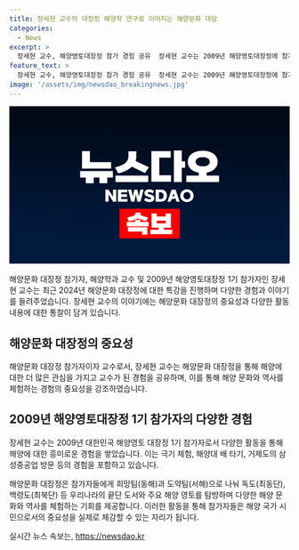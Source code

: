 ```yaml
---
title: 장세현 교수의 대장정 해양학 연구로 이어지는 해양문화 대담
categories:
  - News
excerpt: >
  장세현 교수, 해양영토대장정 참가 경험 공유  장세현 교수는 2009년 해양영토대장정에 참가한 경험을 바탕으로 2024년 해양문화 대장정 참가자들에게 특강을 진행하였다. 이번 대장정은 우리나라의 끝단 도서와 주요 해양 영토를 탐방하며 다양한 해양 문화와 역사를 체험하는데 초점을 맞추고 있다. 해당 행사는 해양수산부가 주최하고 한국해양재단이 주관하는 일정으로 진행되며, 참가자들은 희망팀(동해)과 도약팀(서해)으로 나눠 활동한다.
feature_text: >
  장세현 교수, 해양영토대장정 참가 경험 공유  장세현 교수는 2009년 해양영토대장정에 참가한 경험을 바탕으로 2024년 해양문화 대장정 참가자들에게 특강을 진행하였다. 이번 대장정은 우리나라의 끝단 도서와 주요 해양 영토를 탐방하며 다양한 해양 문화와 역사를 체험하는데 초점을 맞추고 있다. 해당 행사는 해양수산부가 주최하고 한국해양재단이 주관하는 일정으로 진행되며, 참가자들은 희망팀(동해)과 도약팀(서해)으로 나눠 활동한다.
image: '/assets/img/newsdao_breakingnews.jpg'
---
```


<p><img src="/assets/img/newsdao_breakingnews.jpg" alt="firstkoreanews 속보" /></p>

<p>해양문화 대장정 참가자, 해양학과 교수 및 2009년 해양영토대장정 1기 참가자인 장세현 교수는 최근 2024년 해양문화 대장정에 대한 특강을 진행하며 다양한 경험과 이야기를 들려주었습니다. 장세현 교수의 이야기에는 해양문화 대장정의 중요성과 다양한 활동 내용에 대한 통찰이 담겨 있습니다.</p>

<h2 data-ke-size="size26">해양문화 대장정의 중요성</h2>

<p>해양문화 대장정 참가자이자 교수로서, 장세현 교수는 해양문화 대장정을 통해 해양에 대한 더 많은 관심을 가지고 교수가 된 경험을 공유하며, 이를 통해 해양 문화와 역사를 체험하는 경험의 중요성을 강조하였습니다.</p>

<h2 data-ke-size="size26">2009년 해양영토대장정 1기 참가자의 다양한 경험</h2>

<p>장세현 교수는 2009년 대한민국 해양영토 대장정 1기 참가자로서 다양한 활동을 통해 해양에 대한 흥미로운 경험을 쌓았습니다. 이는 극기 체험, 해양대 배 타기, 거제도의 삼성중공업 방문 등의 경험을 포함하고 있습니다.</p>

<p>해양문화 대장정은 참가자들에게 희망팀(동해)과 도약팀(서해)으로 나눠 독도(최동단), 백령도(최북단) 등 우리나라의 끝단 도서와 주요 해양 영토를 탐방하며 다양한 해양 문화와 역사를 체험하는 기회를 제공합니다. 이러한 활동을 통해 참가자들은 해양 국가 시민으로서의 중요성을 실제로 체감할 수 있는 자리가 됩니다.</p>
실시간 뉴스 속보는, <a href="https://newsdao.kr" rel="dofollow">https://newsdao.kr</a>


